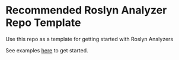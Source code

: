# Recommended Roslyn Analyzer Repo Template

Use this repo as a template for getting started with Roslyn Analyzers 

See examples [here](https://github.com/dotnet/roslyn-sdk/tree/main/samples/CSharp/Analyzers/Analyzers.Implementation) to get started.
